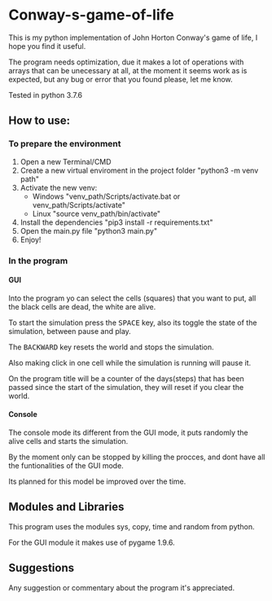 # Conway-s-game-of-life
This is my python implementation of John Horton Conway's game of life, I hope you find it useful.

The program needs optimization, due it makes a lot of operations with arrays that can be unecessary at all, at the moment it seems work as is expected, but any bug or error that you found please, let me know. 

Tested in python 3.7.6

## How to use:

### To prepare the environment

1. Open a new Terminal/CMD
2. Create a new virtual enviroment in the project folder "python3 -m venv path"
3. Activate the new venv:
   - Windows "venv_path/Scripts/activate.bat or venv_path/Scripts/activate"
   - Linux "source venv_path/bin/activate"
4. Install the dependencies "pip3 install -r requirements.txt"
5. Open the main.py file "python3 main.py"
6. Enjoy!

### In the program

#### GUI

Into the program yo can select the cells (squares) that you want to put, all the black cells are dead, the white are alive.

To start the simulation press the <kbd>SPACE</kbd> key, also its toggle the state of the simulation, between pause and play.

The <kbd>BACKWARD</kbd> key resets the world and stops the simulation.

Also making click in one cell while the simulation is running will pause it.

On the program title will be a counter of the days(steps) that has been passed since the start of the simulation, they will reset if you clear the world.

#### Console

The console mode its different from the GUI mode, it puts randomly the alive cells and starts the simulation.

By the moment only can be stopped by killing the procces, and dont have all the funtionalities of the GUI mode.

Its planned for this model be improved over the time.

## Modules and Libraries

This program uses the modules sys, copy, time and random from python.

For the GUI module it makes use of pygame 1.9.6.

## Suggestions
Any suggestion or commentary about the program it's appreciated.